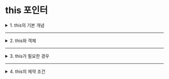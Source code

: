 # this 포인터

<details>
<summary>1. this의 기본 개념</summary>
<div markdown="1">       

* 객체 자신에 대한 `포인터`로서 **클래스의 멤버 함수 내에서만** 사용됨
* this는 전역 변수도 아니고 함수 내에 선언된 지역 변수도 아님
* 보이지는 않지만 모든 멤버에 쓰이는 **객체의 위치저장 변수**
* 객체의 멤버 함수가 호출될 때, 컴파일러에 의해 보이지 않게 전달되는 **객체에 대한 저장소**임
```C++
#include <iostream>
using namesapce std;

class Circle{
  int radius;
public:
  Circle() { this->radius = 1; }
  Circle(int radius) { this->radius = radius; }
  void setRadius(int radius) { this->radius = radius; }
  . . . .
};
```
</div>
</details>

___

<details>
<summary>2. this와 객체</summary>
<div markdown="1">       

* this-객체의 관계를 보여주는 코드
```C++
class Circle{
  int radius;
public:
  Circle() { this->radius=1; }
  Circle(int radius) { this->radius = radius; }
  void setRadius(int radius) { this->radius = radius; }
};

int main()
{
  Circle c1;
  Circle c2(2);
  Circle c3(3); 

  c1.setRadius(4);
  c2.setRadius(5);
  c3.setRadius(6);
}
```
* c1,c2,c3 속에 있는 각 this는 **객체 자신에 대한 포인터**임
* 각 객체 속의 this는 다른 객체 속의 this와 서로 다른 포인터임을 기억하기
</div>
</details>

___

<details>
<summary>3. this가 필요한 경우</summary>
<div markdown="1">       

* **멤버 변수의 이름과 동일한 이름으로 매개 변수 이름을 짓고자** 할 때
  * 만일 this를 생략한다면, 모두 매개 변수를 지칭하게 되어 멤버 변수에 값을 쓰는 목적이 왜곡됨
* 객체의 멤버 함수에서 **객체 자신의 주소를 리턴**할 때
```C++
class Sample{
public:
  Sample* f() {
    . . . .
    return this; //현재 객체의 주소 리턴
  }
};
```
* **연산자 중복**을 구현할 때
</div>
</details>

___

<details>
<summary>4. this의 제약 조건</summary>
<div markdown="1">       

* 클래스의 `멤버 함수`에서만 사용할 수 있음
  * 멤버가 아닌 함수들은 어떤 객체에도 속하지 않기 때문임
* 멤버 함수라도 `정적 멤버 함수(static member function)` 는 this를 사용할 수 없음
  * 정적 멤버 함수는 객체가 생성되기 전에 호출될 수 있으며,
  * 정적 멤버 함수가 실행되는 시점에서 ‘현재 객체’는 존재하지 않을 수 있기 때문임
</div>
</details>
